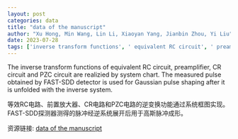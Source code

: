 ```yaml
---
layout: post
categories: data
title: "data of the manuscript"
author: "Xu Hong, Min Wang, Lin Li, Xiaoyan Yang, Jianbin Zhou, Yi Liu"
date: 2023-07-28
tags: ['inverse transform functions', ' equivalent RC circuit', ' preamplifier', ' CR circuit', ' PZC circuit', ' system chart', ' measured pulse', ' FAST-SDD detector', ' Gaussian pulse shaping', ' inverse system']
---
```


The inverse transform functions of equivalent RC circuit, preamplifier, CR circuit and PZC circuit are realizied by system chart. The measured pulse obtained by FAST-SDD detector is used for Gaussian pulse shaping after it is unfolded with the inverse system.

等效RC电路、前置放大器、CR电路和PZC电路的逆变换功能通过系统框图实现。FAST-SDD探测器测得的脉冲经逆系统展开后用于高斯脉冲成形。

资源链接: [data of the manuscript](https://doi.org/10.57760/sciencedb.j00186.00162)
